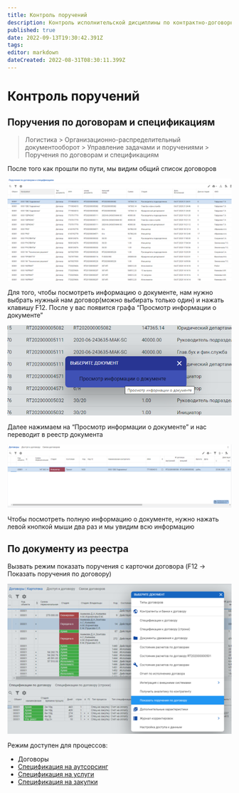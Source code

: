 ```yaml
---
title: Контроль поручений
description: Контроль исполнительской дисциплины по контрактно-договорным документам
published: true
date: 2022-09-13T19:30:42.391Z
tags: 
editor: markdown
dateCreated: 2022-08-31T08:30:11.399Z
---
```


# Контроль поручений

## Поручения по договорам и спецификациям

>Логистика > Организационно-распределительный документооборот > Управление задачами и поручениями > Поручения по договорам и спецификациям


После того как прошли по пути, мы видим общий список договоров

![](<../../../assets/0 (2).png>)

Для того, чтобы посмотреть информацию о документе, нам нужно выбрать нужный нам договор(можно выбирать только один) и нажать клавишу F12. После у вас появится графа “Просмотр информации о документе”

![](<../../../assets/1 (3).png>)

Далее нажимаем на “Просмотр информации о документе” и нас переводит в реестр документа

![](<../../../assets/2 (85).png>)

Чтобы посмотреть полную информацию о документе, нужно нажать левой кнопкой мыши два раз и мы увидим всю информацию

## По документу из реестра

Вызвать режим показать поручения с карточки договора (F12 -> Показать поручения по договору)

![](<../../../assets/image (230).png>)

Режим доступен для процессов:

* Договоры
* [Спецификация на аутсорсинг](broken-reference)
* [Спецификация на услуги](../../../upravlenie-zakupkami/specifikacii-na-uslugi/)
* [Спецификация на закупки](../../../upravlenie-zakupkami/specifikaciya/)
